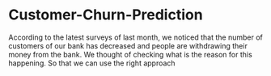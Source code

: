 # Customer-Churn-Prediction
According to the latest surveys of last month, we noticed that the number of customers of our bank has decreased and people are withdrawing their money from the bank. We thought of checking what is the reason for this happening. So that we can use the right approach
